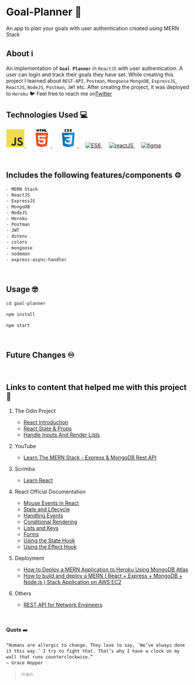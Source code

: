 # Goal-Planner 🎯

An app to plan your goals with user authentication created using MERN Stack

<!-- ## [Live Preview](https://hmjatt.github.io/Goal-Planner/)

![This is an image]()
![This is an image]() -->


## About ℹ️

An implementation of **`Goal Planner`** in `ReactJS` with user authentication. A user can login and track their goals they have set. While creating this project I learned about `REST-API`, `Postman`, `Mongoose` `MongoDB`, `ExpressJS`, `ReactJS`, `NodeJS`, `Postman`, `JWT` etc. After creating the project, it was deployed to `Heroku` :bird: Feel free to reach me on[Twitter](https://twitter.com/hmjatt/)


## Technologies Used 💻

<a href="https://developer.mozilla.org/en-US/docs/Web/JavaScript" target="_blank" rel="noreferrer"> <img src="https://raw.githubusercontent.com/devicons/devicon/master/icons/javascript/javascript-original.svg" alt="javascript" width="50" height="50"/> </a> &emsp; <a href="https://www.w3.org/html/" target="_blank" rel="noreferrer"> <img src="https://raw.githubusercontent.com/devicons/devicon/master/icons/html5/html5-original-wordmark.svg" alt="html5" width="50" height="50"/> </a> &emsp; <a href="https://www.w3schools.com/css/" target="_blank" rel="noreferrer"> <img src="https://raw.githubusercontent.com/devicons/devicon/master/icons/css3/css3-original-wordmark.svg" alt="css3" width="50" height="50"/> </a> &emsp; <a href="https://www.w3schools.com/js/js_es6.asp" target="_blank" rel="noreferrer"> <img src="https://camo.githubusercontent.com/792f7fce1ff8bfac6d0524a21b69161cdc6080a3c4e39979f21d5f8489d6fdd3/68747470733a2f2f692e626c6f67732e65732f3534356366382f6573362d6c6f676f2f6f726967696e616c2e706e67" alt="ES6" width="50" height="50"/> </a> &emsp; <a href="https://reactjs.org/" target="_blank" rel="noreferrer"> <img src="https://upload.wikimedia.org/wikipedia/commons/a/a7/React-icon.svg" alt="reactJS" width="50" height="50"/> </a> &emsp; <a href="https://www.figma.com/" target="_blank" rel="noreferrer"> <img src="https://upload.wikimedia.org/wikipedia/commons/a/ad/Figma-1-logo.png" alt="figma" width="70" height="50"/> </a>


<br>

## Includes the following features/components ⚙️

	- MERN Stack
    - ReactJS
	- ExpressJS
	- MongoDB
	- NodeJS
	- Heroku
	- Postman
	- JWT
	- dotenv
	- colors
	- mongoose
	- nodemon
	- express-async-handler



<br>

## Usage 🤓

```
cd goal-planner

```

```
npm install

```

```
npm start

```


<br>

## Future Changes ♾️

<!-- -   [x] CSS - Put *Real Dots* on the *Dice*.
-   [ ] JS - Track Number of *Rolls* it took to win the game.
-   [ ] JS - Track the *time* it took to win the game.
-   [ ] JS - Save *Best Time/Rolls* to `localStorage` and try to beat the record. -->


<br>

## Links to content that helped me with this project 🔗

1. The Odin Project

    - [React Introduction](https://www.theodinproject.com/lessons/node-path-javascript-react-introduction)
    - [React State & Props](https://www.theodinproject.com/lessons/node-path-javascript-state-and-props)
    - [Handle Inputs And Render Lists](https://www.theodinproject.com/lessons/node-path-javascript-handle-inputs-and-render-lists)

2. YouTube

    - [Learn The MERN Stack - Express & MongoDB Rest API](https://www.youtube.com/watch?v=-0exw-9YJBo)

3. Scrimba

    - [Learn React](https://scrimba.com/learn/learnreact)

4. React Official Documentation

    - [Mouse Events in React](https://reactjs.org/docs/events.html#mouse-events)
    - [State and Lifecycle](https://reactjs.org/docs/state-and-lifecycle.html)
    - [Handling Events](https://reactjs.org/docs/handling-events.html)
    - [Conditional Rendering](https://reactjs.org/docs/conditional-rendering.html)
    - [Lists and Keys](https://reactjs.org/docs/lists-and-keys.html)
    - [Forms](https://reactjs.org/docs/forms.html)
    - [Using the State Hook](https://reactjs.org/docs/hooks-state.html)
    - [Using the Effect Hook](https://reactjs.org/docs/hooks-effect.html)
	
5. Deployment

	- [How to Deploy a MERN Application to Heroku Using MongoDB Atlas](https://www.freecodecamp.org/news/deploying-a-mern-application-using-mongodb-atlas-to-heroku/)
	- [How to build and deploy a MERN ( React + Express + MongoDB + Node.js ) Stack Application on AWS EC2](https://dev.to/abdulwaqar844/how-to-build-and-deploy-a-mernreactexpressmongodbnodejs-stack-application-on-aws-ec2-3e93)

6. Others 

	- [REST API for Network Engineers](https://networkop.co.uk/blog/2016/01/01/rest-for-neteng/)
<br>

#### Quote ✒️

    “Humans are allergic to change. They love to say, ‘We’ve always done it this way.’ I try to fight that. That’s why I have a clock on my wall that runs counterclockwise.”
    — Grace Hopper

> ♾️❇️🔥